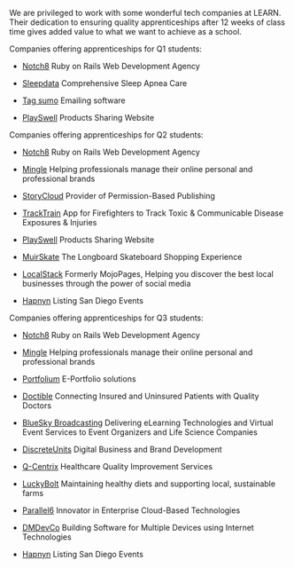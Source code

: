 We are privileged to work with some wonderful tech companies at LEARN.
Their dedication to ensuring quality apprenticeships after 12 weeks of class time gives added value to what we want to achieve as a school.

Companies offering apprenticeships for Q1 students:

- [Notch8](http://www.notch8.com/)  Ruby on Rails Web Development Agency

- [Sleepdata](http://www.sleepdata.com/)  Comprehensive Sleep Apnea Care

- [Tag sumo](http://tagsumo.com/)  Emailing software

- [PlaySwell](http://www.playswell.com/)  Products Sharing Website

Companies offering apprenticeships for Q2 students:

- [Notch8](http://www.notch8.com/)  Ruby on Rails Web Development Agency

- [Mingle](http://www.minglellc.com/)  Helping professionals manage their online personal and professional brands

- [StoryCloud](http://www.storycloud.com/)  Provider of Permission-Based Publishing

- [TrackTrain](https://www.exposuretrackerapp.com/)  App for Firefighters to Track Toxic & Communicable Disease Exposures & Injuries

- [PlaySwell](http://www.playswell.com/)  Products Sharing Website

- [MuirSkate](https://www.muirskate.com/)   The Longboard Skateboard Shopping Experience

- [LocalStack](http://www.localstack.com/)   Formerly MojoPages, Helping you discover the best local businesses through the power of social media

- [Hapnyn](http://www.hapnyn.com/events)   Listing San Diego Events

Companies offering apprenticeships for Q3 students:

- [Notch8](http://www.notch8.com/)  Ruby on Rails Web Development Agency

- [Mingle](http://www.minglellc.com/)  Helping professionals manage their online personal and professional brands

- [Portfolium](https://portfolium.com/)  E-Portfolio solutions

- [Doctible](https://www.doctible.com/)  Connecting Insured and Uninsured Patients with Quality Doctors

- [BlueSky Broadcasting](http://blueskybroadcast.com/)  Delivering eLearning Technologies and Virtual Event Services to Event Organizers and Life Science Companies

- [DiscreteUnits](http://discreteunits.com/)   Digital Business and Brand Development

- [Q-Centrix](http://www.q-centrix.com/)   Healthcare Quality Improvement Services

- [LuckyBolt](https://www.luckybolt.com/)  Maintaining healthy diets and supporting local, sustainable farms

- [Parallel6](http://www.parallel6.com/)  Innovator in Enterprise Cloud-Based Technologies

- [DMDevCo](http://dmdevco.com/)   Building Software for Multiple Devices using Internet Technologies

- [Hapnyn](http://www.hapnyn.com/events)   Listing San Diego Events

